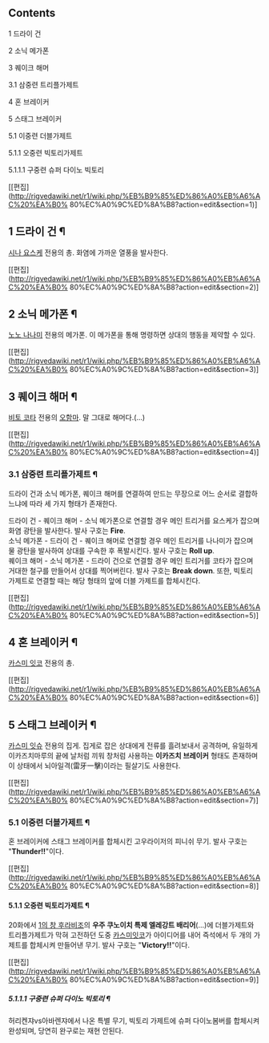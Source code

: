 ## Contents

    

1 드라이 건

2 소닉 메가폰

3 퀘이크 해머

    

3.1 삼중련 트리플가제트

4 혼 브레이커

5 스태그 브레이커

    

5.1 이중련 더블가제트

    

5.1.1 오중련 빅토리가제트

    

5.1.1.1 구중련 슈퍼 다이노 빅토리

[[편집](http://rigvedawiki.net/r1/wiki.php/%EB%B9%85%ED%86%A0%EB%A6%AC%20%EA%B0%
80%EC%A0%9C%ED%8A%B8?action=edit&section=1)]

## 1 드라이 건 ¶

[시나 요스케](%EC%8B%9C%EB%82%98%20%EC%9A%94%EC%8A%A4%EC%BC%80.md) 전용의 총. 화염에
가까운 열풍을 발사한다.

[[편집](http://rigvedawiki.net/r1/wiki.php/%EB%B9%85%ED%86%A0%EB%A6%AC%20%EA%B0%
80%EC%A0%9C%ED%8A%B8?action=edit&section=2)]

## 2 소닉 메가폰 ¶

[노노 나나미](%EB%85%B8%EB%85%B8%20%EB%82%98%EB%82%98%EB%AF%B8.md) 전용의 메가폰. 이
메가폰을 통해 명령하면 상대의 행동을 제약할 수 있다.

[[편집](http://rigvedawiki.net/r1/wiki.php/%EB%B9%85%ED%86%A0%EB%A6%AC%20%EA%B0%
80%EC%A0%9C%ED%8A%B8?action=edit&section=3)]

## 3 퀘이크 해머 ¶

[비토 코타](%EB%B9%84%ED%86%A0%20%EC%BD%94%ED%83%80.md) 전용의
[오함마](%EC%98%A4%ED%95%A8%EB%A7%88.md). 말 그대로 해머다.(...)

[[편집](http://rigvedawiki.net/r1/wiki.php/%EB%B9%85%ED%86%A0%EB%A6%AC%20%EA%B0%
80%EC%A0%9C%ED%8A%B8?action=edit&section=4)]

### 3.1 삼중련 트리플가제트 ¶

드라이 건과 소닉 메가폰, 퀘이크 해머를 연결하여 만드는 무장으로 어느 순서로 결합하느냐에 따라 세 가지 형태가 존재한다.

  

드라이 건 - 퀘이크 해머 - 소닉 메가폰으로 연결할 경우 메인 트리거를 요스케가 잡으며 화염 광탄을 발사한다. 발사 구호는
**Fire**.  
소닉 메가폰 - 드라이 건 - 퀘이크 해머로 연결할 경우 메인 트리거를 나나미가 잡으며 물 광탄을 발사하여 상대를 구속한 후 폭발시킨다.
발사 구호는 **Roll up**.  
퀘이크 해머 - 소닉 메가폰 - 드라이 건으로 연결할 경우 메인 트리거를 코타가 잡으며 거대한 철구를 만들어서 상대를 찍어버린다. 발사
구호는 **Break down**. 또한, 빅토리 가제트로 연결할 때는 해당 형태의 앞에 더블 가제트를 합체시킨다.

[[편집](http://rigvedawiki.net/r1/wiki.php/%EB%B9%85%ED%86%A0%EB%A6%AC%20%EA%B0%
80%EC%A0%9C%ED%8A%B8?action=edit&section=5)]

## 4 혼 브레이커 ¶

[카스미 잇코](%EC%B9%B4%EC%8A%A4%EB%AF%B8%20%EC%9E%87%EC%BD%94.md) 전용의 총.

[[편집](http://rigvedawiki.net/r1/wiki.php/%EB%B9%85%ED%86%A0%EB%A6%AC%20%EA%B0%
80%EC%A0%9C%ED%8A%B8?action=edit&section=6)]

## 5 스태그 브레이커 ¶

[카스미 잇슈](%EC%B9%B4%EC%8A%A4%EB%AF%B8%20%EC%9E%87%EC%8A%88.md) 전용의 집게. 집게로
잡은 상대에게 전류를 흘려보내서 공격하며, 유일하게 이카즈치마루의 끝에 날처럼 끼워 창처럼 사용하는 **이카즈치 브레이커** 형태도 존재하며
이 상태에서 뇌아일격(雷牙一擊)이라는 필살기도 사용한다.

[[편집](http://rigvedawiki.net/r1/wiki.php/%EB%B9%85%ED%86%A0%EB%A6%AC%20%EA%B0%
80%EC%A0%9C%ED%8A%B8?action=edit&section=7)]

### 5.1 이중련 더블가제트 ¶

혼 브레이커에 스태그 브레이커를 합체시킨 고우라이저의 피니쉬 무기. 발사 구호는 "**Thunder!!**"이다.

[[편집](http://rigvedawiki.net/r1/wiki.php/%EB%B9%85%ED%86%A0%EB%A6%AC%20%EA%B0%
80%EC%A0%9C%ED%8A%B8?action=edit&section=8)]

#### 5.1.1 오중련 빅토리가제트 ¶

20화에서 [1의 창 후라비조](1%EC%9D%98%20%EC%B0%BD%20%ED%9B%84%EB%9D%BC%EB%B9%84%20%EC%A1%B0.md)의
**우주 쿠노이치 특제 엘레강트 배리어**(...)에 더블가제트와 트리플가제트가 막혀 고전하던 도중 [카스미잇코](%EC%B9%B4%EC%8A%A4%EB%AF%B8%20%EC%9E%87%EC%BD%94.md)가 아이디어를 내어 즉석에서 두
개의 가제트를 합체시켜 만들어낸 무기. 발사 구호는 "**Victory!!**"이다.

[[편집](http://rigvedawiki.net/r1/wiki.php/%EB%B9%85%ED%86%A0%EB%A6%AC%20%EA%B0%
80%EC%A0%9C%ED%8A%B8?action=edit&section=9)]

##### 5.1.1.1 구중련 슈퍼 다이노 빅토리 ¶

허리켄쟈vs아바렌쟈에서 나온 특별 무기, 빅토리 가제트에 슈퍼 다이노봄버를 합체시켜 완성되며, 당연히 완구로는 재현 안된다.

